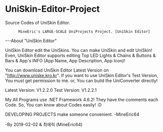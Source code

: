 # UniSkin-Editor-Project
Source Codes of UniSkin Editor.

          MineEric's LARGE-SCALE UniProjects Project. [UniSkin Editor]       
          
---About "UniSkin Editor"

UniSkin Editor edit the UniSkins. You can make UniSkin and edit UniSkin!
Even, UniSkin Editor supports editing Top LED Lights & Chains & Buttons & Bars & App's INFO (App Name, App Description, App Icon)!

You can download UniSkin Editor Latest Version on "http://www.uniske.kro.kr".
If you want to use UniSkin Editor's Test Version, You must get permission to me. or, You can build the UniConverter directly!

Latest Version: V1.2.2.0
Test Version: V1.2.2.1

My All Programs use .NET Framework 4.6.2!
They have the comments each Code. So, You can know about Codes easily! :D

DEVELOPING PROJECTS make someone convenient. -MineEric64

-By 2019-02-02 & 최에릭 (MineEric64)
